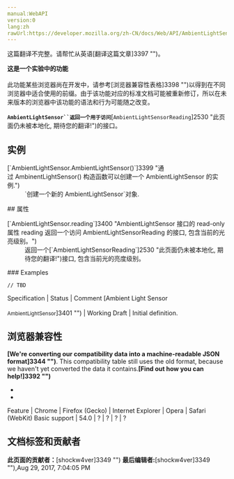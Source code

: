 ```yaml
---
manual:WebAPI
version:0
lang:zh
rawUrl:https://developer.mozilla.org/zh-CN/docs/Web/API/AmbientLightSensor
---
```




这篇翻译不完整。请帮忙从英语[翻译这篇文章]3397 "")。






**这是一个实验中的功能**<br></br>此功能某些浏览器尚在开发中，请参考[浏览器兼容性表格]3398 "")以得到在不同浏览器中适合使用的前缀。由于该功能对应的标准文档可能被重新修订，所以在未来版本的浏览器中该功能的语法和行为可能随之改变。




**`AmbientLightSensor``返回一个用于访问`**[`AmbientLightSensorReading`]2530 "此页面仍未被本地化, 期待您的翻译!")的接口。


## 实例<a name="实例"></a>
<dl><dt>[`AmbientLightSensor.AmbientLightSensor()`]3399 "通过 AmbinentLightSensor() 构造函数可以创建一个 AmbientLightSensor 的实例.")</dt><dd>`创建一个新的 AmbientLightSensor`对象.</dd></dl>
## 属性<a name="属性"></a>
<dl><dt>[`AmbientLightSensor.reading`]3400 "AmbientLightSensor 接口的 read-only 属性 reading 返回一个访问 AmbientLightSensorReading 的接口, 包含当前的光亮级别。")</dt><dd>返回一个[`AmbientLightSensorReading`]2530 "此页面仍未被本地化, 期待您的翻译!")接口, 包含当前光的亮度级别。</dd></dl>
### Examples<a name="Examples"></a>

```
// TBD
```
Specification | Status | Comment 
[Ambient Light Sensor<br></br><small>AmbientLightSensor</small>]3401 "") | Working Draft | Initial definition. 


## 浏览器兼容性<a name="浏览器兼容性"></a>


**[We&#39;re converting our compatibility data into a machine-readable JSON format]3344 "")**. This compatibility table still uses the old format, because we haven&#39;t yet converted the data it contains.**[Find out how you can help!]3392 "")**


* 
* 
Feature | Chrome | Firefox (Gecko) | Internet Explorer | Opera | Safari (WebKit) 
Basic support | 54.0 | ? | ? | ? | ? 







## 文档标签和贡献者
**此页面的贡献者：**[shockw4ver]3349 "")
**最后编辑者:**[shockw4ver]3349 ""),<time>Aug 29, 2017, 7:04:05 PM</time>


